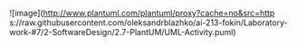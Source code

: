 ![image](http://www.plantuml.com/plantuml/proxy?cache=no&src=http
s://raw.githubusercontent.com/oleksandrblazhko/ai-213-fokin/Laboratory-work-#7/2-SoftwareDesign/2.7-PlantUM/UML-Activity.puml)
